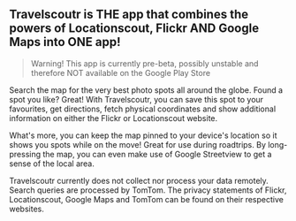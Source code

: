 ## Travelscoutr is THE app that combines the powers of Locationscout, Flickr AND Google Maps into ONE app!

> Warning! This app is currently pre-beta, possibly unstable and therefore NOT available on the Google Play Store

Search the map for the very best photo spots all around the globe. Found a spot you like? Great! With Travelscoutr, you can save this spot to your favourites, get directions, fetch physical coordinates and show additional information on either the Flickr or Locationscout website. 

What's more, you can keep the map pinned to your device's location so it shows you spots while on the move! Great for use during roadtrips. By long-pressing the map, you can even make use of Google Streetview to get a sense of the local area.

Travelscoutr currently does not collect nor process your data remotely. Search queries are processed by TomTom. The privacy statements of Flickr, Locationscout, Google Maps and TomTom can be found on their respective websites.